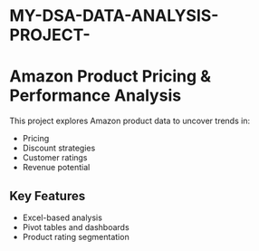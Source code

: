 # MY-DSA-DATA-ANALYSIS-PROJECT-
# Amazon Product Pricing & Performance Analysis

This project explores Amazon product data to uncover trends in:
- Pricing
- Discount strategies
- Customer ratings
- Revenue potential

## Key Features
- Excel-based analysis
- Pivot tables and dashboards
- Product rating segmentation
